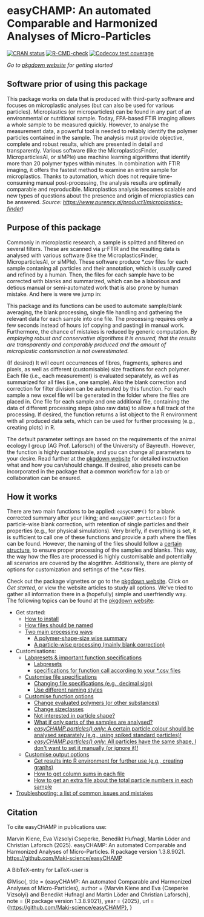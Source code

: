 
# easyCHAMP: An automated Comparable and Harmonized Analyses of Micro-Particles

<!-- badges: start -->
[![CRAN status](https://www.r-pkg.org/badges/version/easyCHAMP)](https://CRAN.R-project.org/package=easyCHAMP)
[![R-CMD-check](https://github.com/Maki-science/easyCHAMP/actions/workflows/R-CMD-check.yaml/badge.svg)](https://github.com/Maki-science/easyCHAMP/actions/workflows/R-CMD-check.yaml)
[![Codecov test coverage](https://codecov.io/gh/Maki-science/easyCHAMP/graph/badge.svg)](https://app.codecov.io/gh/Maki-science/easyCHAMP)
<!-- badges: end -->

*Go to [pkgdown website](https://maki-science.github.io/easyCHAMP/articles/easyCHAMP.html) for getting started*



## Software prior of using this package
This package works on data that is produced with third-party software and focuses on microplastic analyses (but can also be used for various particles). 
Microplastics (or microparticles) can be found in any part of an environmental or nutritional sample. Today, FPA-based FTIR imaging allows a whole sample to be measured quickly. However, to analyse the measurement data, a powerful tool is needed to reliably identify the polymer particles contained in the sample. The analysis must provide objective, complete and robust results, which are presented in detail and transparently. Various software (like the MicroplasticsFinder, MicroparticlesAI, or siMPle) use machine learning algorithms that identify more than 20 polymer types within minutes. In combination with FTIR imaging, it offers the fastest method to examine an entire sample for microplastics. Thanks to automation, which does not require time-consuming manual post-processing, the analysis results are optimally comparable and reproducible. Microplastics analysis becomes scalable and new types of questions about the presence and origin of microplastics can be answered. 
*Source: https://www.purency.ai/product1/microplastics-finder)*


## Purpose of this package
Commonly in microplastic research, a sample is splitted and filtered on several filters. These are scanned via µ-FTIR and the resulting data is analysed with various software (like the MicroplasticsFinder, MicroparticlesAI, or siMPle). These software produce *.csv files for each sample contaning all particles and their annotation, which is usually cured and refined by a human. Then, the files for each sample have to be corrected with blanks and summarized, which can be a laborious and detious manual or semi-automated work that is also prone by human mistake. 
And here is were we jump in: 

This package and its functions can be used to automate sample/blank averaging, the blank processing, single file handling and gathering the relevant data for each sample into one file. The processing requires only a few seconds instead of hours (of copying and pasting) in manual work. Furthermore, the chance of mistakes is reduced by generic computation. *By employing robust and conservative algorithms it is ensured, that the results are transparently and comparably produced and the amount of microplastic contamination is not overestimated.*

(If desired) It will count occurrences of fibres, fragments, spheres and pixels, as well as different (customisable) size fractions for each polymer. Each file (i.e., each measurement) is evaluated separately, as well as summarized for all files (i.e., one sample). Also the blank correction and correction for filter division can be automated by this function. For each sample a new excel file will be generated in the folder where the files are placed in. One file for each sample and one additional file, containing the data of different processing steps (also raw data) to allow a full track of the processing. If desired, the function returns a list object to the R environment with all produced data sets, which can be used for further processing (e.g., creating plots) in R.

The default parameter settings are based on the requirements of the animal ecology I group (AG Prof. Laforsch) of the University of Bayreuth. However, the function is highly customisable, and you can change all parameters to your desire. Read further at the [pkgdown website](https://maki-science.github.io/easyCHAMP/articles/easyCHAMP.html) for detailed instruction what and how you can/should change. If desired, also presets can be incorporated in the package that a common workflow for a lab or collaboration can be ensured.


## How it works
There are two main functions to be applied: ```easyCHAMP()``` for a blank corrected summary after your liking; and ```easyCHAMP.particles()``` for a particle-wise blank correction, with retention of single particles and their properties (e.g., for physical simulations). Very briefly, if everything is set, it is sufficient to call one of these functions and provide a path where the files can be found. However, the naming of the files should follow a [certain structure](https://maki-science.github.io/easyCHAMP/articles/easyCHAMP.html#naming-workflow), to ensure proper processing of the samples and blanks. This way, the way how the files are processed is highly customisable and potentially all scenarios are covered by the alogrithm.
Additionally, there are plenty of options for customization and settings of the *.csv files. 

Check out the package vignettes or go to the [pkgdown website](https://maki-science.github.io/easyCHAMP/). Click on *Get started*, or view the website articles to study all options. We've tried to gather all information there in a (hopefully) simple and userfriendly way.
The following topics can be found at the [pkgdown website](https://maki-science.github.io/easyCHAMP/):

  * Get started:
    + [How to install](https://maki-science.github.io/easyCHAMP/articles/easyCHAMP.html#installation)
    + [How files should be named](https://maki-science.github.io/easyCHAMP/articles/easyCHAMP.html#naming-workflow)
    + [Two main processing ways](https://maki-science.github.io/easyCHAMP/articles/easyCHAMP.html#processing-possibilities)
      - [A polymer-shape-size wise summary](https://maki-science.github.io/easyCHAMP/articles/easyCHAMP.html#processing-a-summary-with-blank-correction)
      - [A particle-wise processing (mainly blank correction)](https://maki-science.github.io/easyCHAMP/articles/easyCHAMP.html#perform-particle-wise-processing)
  * Customisations:
    + [Labpresets & important function specifications](https://maki-science.github.io/easyCHAMP/articles/other-lab.html)
      - [Labpresets](https://maki-science.github.io/easyCHAMP/articles/other-lab.html#use-this-package-in-another-lab)
      - [specifications for function call according to your *.csv files](https://maki-science.github.io/easyCHAMP/articles/other-lab.html#how-to-specify-the-function-call-for-specific--csv-files)
    + [Customise file specifications](https://maki-science.github.io/easyCHAMP/articles/file-custom.html)
      - [Changing file specifications (e.g., decimal sign)](https://maki-science.github.io/easyCHAMP/articles/file-custom.html#changing-separator-and-decimal-sign-in--csv-files)
      - [Use different naming styles](https://maki-science.github.io/easyCHAMP/articles/file-custom.html#dont-use-the-recommended-file-naming)  
    + [Customise function options](https://maki-science.github.io/easyCHAMP/articles/option-custom.html)
      - [Change evaluated polymers (or other substances)](https://maki-science.github.io/easyCHAMP/articles/option-custom.html#change-evaluated-polymers)
      - [Change sizeclasses](https://maki-science.github.io/easyCHAMP/articles/option-custom.html#change-evaluated-size-classes)
      - [Not interested in particle shape?](https://maki-science.github.io/easyCHAMP/articles/option-custom.html#Not-interested-in-shape?)
      - [What if only parts of the samples are analysed?](https://maki-science.github.io/easyCHAMP/articles/option-custom.html#you-analysed-only-parts-of-a-sample---integrate-division-factors)
      - [*easyCHAMP.particles() only:* A certain particle colour should be analysed separately (e.g., using spiked standard particles)!](https://maki-science.github.io/easyCHAMP/articles/option-custom.html#one-colour-of-your-particles-should-be-separated-from-the-rest-easychamp-particles-only)
      - [*easyCHAMP.particles() only:* All particles have the same shape, I don't want to set it manually (or ignore it)!](https://maki-science.github.io/easyCHAMP/articles/option-custom.html#automatically-fill-missing-values-with-provided-default)
    + [Customise output options](https://maki-science.github.io/easyCHAMP/articles/output-custom.html)
      - [Get results into R environment for further use (e.g., creating graphs)](https://maki-science.github.io/easyCHAMP/articles/output-custom.html#keep-the-data-in-r-as-data-frame)
      - [How to get column sums in each file](https://maki-science.github.io/easyCHAMP/articles/output-custom.html#summary-of-each-column-at-the-bottom)
      - [How to get an extra file about the total particle numbers in each sample](https://maki-science.github.io/easyCHAMP/articles/output-custom.html#get-total-particle-numbers)
   * [Troubleshooting: a list of common issues and mistakes](https://maki-science.github.io/easyCHAMP/articles/troubleshooting.html#troubleshooting)
    

## Citation
To cite easyCHAMP in publications use:

Marvin Kiene, Eva Vizsolyi Cseperke, Benedikt Hufnagl, Martin Löder and Christian Laforsch (2025). easyCHAMP: An automated Comparable and Harmonized Analyses of Micro-Particles. R package version 1.3.8.9021.
https://github.com/Maki-science/easyCHAMP


A BibTeX-entry for LaTeX-user is

  @Misc{,
    title = {easyCHAMP: An automated Comparable and Harmonized Analyses of Micro-Particles},
    author = {Marvin Kiene and Eva {Cseperke Vizsolyi} and Benedikt Hufnagl and Martin Löder and Christian Laforsch},
    note = {R package version 1.3.8.9021},
    year = {2025},
    url = {https://github.com/Maki-science/easyCHAMP},
  }
